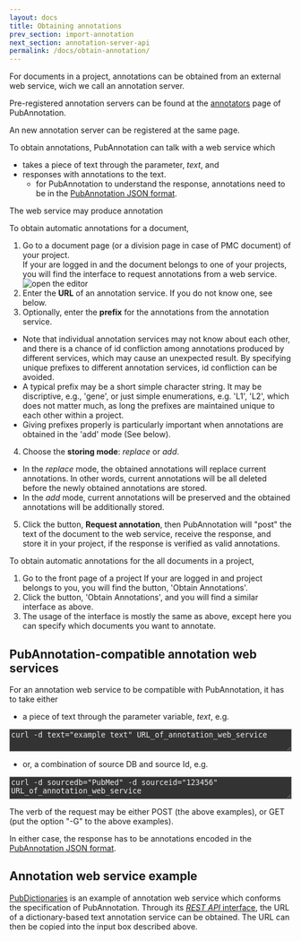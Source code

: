 ```yaml
---
layout: docs
title: Obtaining annotations
prev_section: import-annotation
next_section: annotation-server-api
permalink: /docs/obtain-annotation/
---
```


For documents in a project, annotations can be obtained from an external web service,
wich we call an annotation server.

Pre-registered annotation servers can be found at the [annotators](https://pubannotation.org/annotators) page of PubAnnotation.

An new annotation server can be registered at the same page.




To obtain annotations, PubAnnotation can talk with a web service which

* takes a piece of text through the parameter, _text_, and
* responses with annotations to the text.
  * for PubAnnotation to understand the response, annotations need to be in the [PubAnnotation JSON format]({{site.baseurl}}/docs/annotation-format/).



The web service may produce annotation 

To obtain automatic annotations for a document,

1. Go to a document page (or a division page in case of PMC document) of your project.<br/>
If your are logged in and the document belongs to one of your projects, you will find the interface to request annotations from a web service.<br/>
![open the editor]({{site.baseurl}}/img/obtain_annotation_form.png)
2. Enter the **URL** of an annotation service. If you do not know one, see below.
3. Optionally, enter the **prefix** for the annotations from the annotation service.
  * Note that individual annotation services may not know about each other, and there is a chance of id confliction among annotations produced by different services, which may cause an unexpected result. By specifying unique prefixes to different annotation services, id confliction can be avoided.
  * A typical prefix may be a short simple character string. It may be discriptive, e.g., 'gene', or just simple enumerations, e.g. 'L1', 'L2', which does not matter much, as long the prefixes are maintained unique to each other within a project.
  * Giving prefixes properly is particularly important when annotations are obtained in the 'add' mode (See below).
4. Choose the **storing mode**: _replace_ or _add_.
  * In the _replace_ mode, the obtained annotations will replace current annotations. In other words, current annotations will be all deleted before the newly obtained annotations are stored.
  * In the _add_ mode, current annotations will be preserved and the obtained annotations will be additionally stored.
5. Click the button, **Request annotation**, then PubAnnotation will "post" the text of the document to the web service, receive the response, and store it in your project, if the response is verified as valid annotations.

To obtain automatic annotations for the all documents in a project,

1. Go to the front page of a project
If your are logged in and project belongs to you, you will find the button, 'Obtain Annotations'.
2. Click the button, 'Obtain Annotations', and you will find a similar interface as above.
3. The usage of the interface is mostly the same as above, except here you can specify which documents you want to annotate.

## PubAnnotation-compatible annotation web services

For an annotation web service to be compatible with PubAnnotation, it has to take either

* a piece of text through the parameter variable, _text_, e.g.
<textarea class="bash" style="width:100%; height:3em; background-color:#333333; color:#eeeeee">
curl -d text="example text" URL_of_annotation_web_service
</textarea>

* or, a combination of source DB and source Id, e.g.
<textarea class="bash" style="width:100%; height:3em; background-color:#333333; color:#eeeeee">
curl -d sourcedb="PubMed" -d sourceid="123456" URL_of_annotation_web_service
</textarea>

The verb of the request may be either POST (the above examples), or GET (put the option "-G" to the above examples).

In either case, the response has to be annotations encoded in the [PubAnnotation JSON format]({{site.baseurl}}/docs/annotation-format/).

## Annotation web service example

[PubDictionaries](https://pubdictionaries.org) is an example of annotation web service which conforms the specification of PubAnnotation. Through its [_REST API_ interface](https://pubdictionaries.org/text_annotation),
the URL of a dictionary-based text annotation service can be obtained. The URL can then be copied into the input box described above.